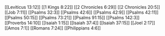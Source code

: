[[Leviticus 13:12]]
[[1 Kings 8:22]]
[[2 Chronicles 6:29]]
[[2 Chronicles 20:5]]
[[Job 7:11]]
[[Psalms 32:3]]
[[Psalms 42:6]]
[[Psalms 42:9]]
[[Psalms 42:11]]
[[Psalms 50:15]]
[[Psalms 73:21]]
[[Psalms 91:15]]
[[Psalms 142:3]]
[[Proverbs 14:10]]
[[Isaiah 1:15]]
[[Isaiah 37:4]]
[[Isaiah 37:15]]
[[Joel 2:17]]
[[Amos 7:1]]
[[Romans 7:24]]
[[Philippians 4:6]]

